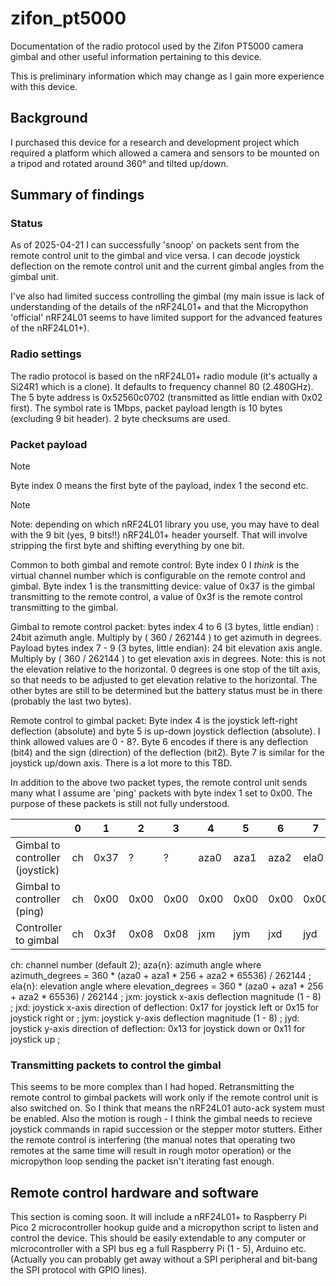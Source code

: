 # zifon_pt5000
Documentation of the radio protocol used by the Zifon PT5000 camera gimbal and other useful information pertaining to this device.

This is preliminary information which may change as I gain more experience with this device. 

## Background

I purchased this device for a research and development project which required a platform which allowed a camera and sensors to be mounted on a tripod and rotated around 360° and tilted up/down.

## Summary of findings

### Status

As of 2025-04-21 I can successfully 'snoop' on packets sent from the remote control unit to the gimbal and vice versa. I can decode joystick deflection on the remote control unit and the current gimbal angles from the gimbal unit. 

I've also had limited success controlling the gimbal (my main issue is lack of understanding of the details of the nRF24L01+ and that the Micropython 'official' nRF24L01 seems to have limited support for the advanced features of the nRF24L01+).

### Radio settings
The radio protocol is based on the nRF24L01+ radio module (it's actually a Si24R1 which is a clone). It defaults to frequency channel 80 (2.480GHz). The 5 byte address is 0x52560c0702 (transmitted as little endian with 0x02 first). The symbol rate is 1Mbps, packet payload length is 10 bytes (excluding 9 bit header). 2 byte checksums are used.

### Packet payload 

> [!NOTE]  
> Byte index 0 means the first byte of the payload, index 1 the second etc.

> [!NOTE]
> Note: depending on which nRF24L01 library you use, you may have to deal with the 9 bit (yes, 9 bits!!) nRF24L01+ header yourself. That will involve stripping the first byte and shifting everything by one bit.

Common to both gimbal and remote control: Byte index 0 I *think* is the virtual channel number which is configurable on the remote control and gimbal. Byte index 1 is the transmitting device: value of 0x37 is the gimbal transmitting to the remote control, a value of 0x3f is the remote control transmitting to the gimbal.

Gimbal to remote control packet:  bytes index 4 to 6 (3 bytes, little endian) : 24bit azimuth angle. Multiply by ( 360 / 262144 ) to get azimuth in degrees. Payload bytes index 7 - 9 (3 bytes, little endian): 24 bit elevation axis angle.  Multiply by ( 360 / 262144 ) to get elevation axis in degrees. Note: this is not the elevation relative to the horizontal.  0 degrees is one stop of the tilt axis, so that needs to be adjusted to get elevation relative to the horizontal.  The other bytes are still to be determined but the battery status must be in there (probably the last two bytes).

Remote control to gimbal packet:  Byte index 4 is the joystick left-right deflection (absolute) and byte 5 is up-down joystick deflection (absolute). I think allowed values are 0 - 8?. Byte 6 encodes if there is any deflection (bit4) and the sign (direction) of the deflection (bit2). Byte 7 is similar for the joystick up/down axis. There is a lot more to this TBD.

In addition to the above two packet types, the remote control unit sends many what I assume are 'ping' packets with byte index 1 set to 0x00. The purpose of these packets is still not fully understood.

|                                | 0  | 1    | 2    | 3    | 4     | 5     | 6    | 7        | 8        | 9    |
|--------------------------------|----|------|------|------|-------|-------|------|----------|----------|------|
|Gimbal to controller (joystick) | ch | 0x37 | ?    | ?    | aza0  | aza1  | aza2 | ela0     | ela1     | ela2 |
|Gimbal to controller (ping)     | ch | 0x00 | 0x00 | 0x00 | 0x00  | 0x00  | 0x00 | 0x00     | 0x00     | 0x00 |
|Controller to gimbal            | ch | 0x3f | 0x08 | 0x08 | jxm   | jym   | jxd  | jyd      | ?        | ?    |

ch: channel number (default 2); 
aza{n}: azimuth angle where azimuth_degrees = 360 * (aza0 + aza1 * 256 + aza2 * 65536) / 262144 ;
ela{n}: elevation angle where elevation_degrees = 360 * (aza0 + aza1 * 256 + aza2 * 65536) / 262144 ;
jxm: joystick x-axis deflection magnitude (1 - 8) ;
jxd: joystick x-axis direction of deflection: 0x17 for joystick left or 0x15 for joystick right or ;
jym: joystick y-axis deflection magnitude (1 - 8) ;
jyd: joystick y-axis direction of deflection: 0x13 for joystick down or 0x11 for joystick up ;



### Transmitting packets to control the gimbal

This seems to be more complex than I had hoped.  Retransmitting the remote control to gimbal packets will work only if the remote control unit is also switched on. So I think that means the nRF24L01 auto-ack system must be enabled. Also the motion is rough - I think the gimbal needs to recieve joystick commands in rapid succession or the stepper motor stutters. Either the remote control is interfering (the manual notes that operating two remotes at the same time will result in rough motor operation) or the micropython loop sending the packet isn't iterating fast enough.

## Remote control hardware and software

This section is coming soon. It will include a nRF24L01+ to Raspberry Pi Pico 2 microcontroller hookup guide and a micropython script to listen and control the device. This should be easily extendable to any computer or microcontroller with a SPI bus eg a full Raspberry Pi (1 - 5), Arduino etc. (Actually you can probably get away without a SPI peripheral and bit-bang the SPI protocol with GPIO lines).

